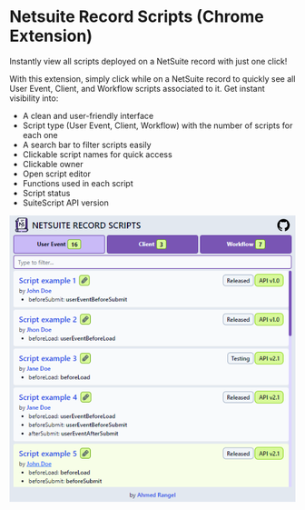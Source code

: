 # Netsuite Record Scripts (Chrome Extension)

Instantly view all scripts deployed on a NetSuite record with just one click!

With this extension, simply click while on a NetSuite record to quickly see all User Event, Client, and Workflow scripts associated to it. Get instant visibility into:

- A clean and user-friendly interface
- Script type (User Event, Client, Workflow) with the number of scripts for each one
- A search bar to filter scripts easily
- Clickable script names for quick access
- Clickable owner
- Open script editor
- Functions used in each script
- Script status
- SuiteScript API version

![screenshot-1](/src/assets/screenshot-1.png)
